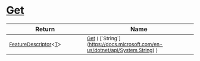 # [Get](./FeatureDescriptor`1-100663424.md)


| Return | Name | 
| --- | --- | 
| <sub>[FeatureDescriptor](./../FeatureDescriptor-1.md)\<[T](./FeatureDescriptor`1-100663424.md)></sub><img width=200/>| <sub>[Get](./FeatureDescriptor`1-100663424.md) ( [`String`](https://docs.microsoft.com/en-us/dotnet/api/System.String) )</sub>| <br>


